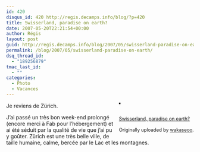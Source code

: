 ```yaml
---
id: 420
disqus_id: 420 http://regis.decamps.info/blog/?p=420
title: Swisserland, paradise on earth?
date: 2007-05-20T22:21:54+00:00
author: Régis
layout: post
guid: http://regis.decamps.info/blog/2007/05/swisserland-paradise-on-earth/
permalink: /blog/2007/05/swisserland-paradise-on-earth/
dsq_thread_id:
  - "189256879"
tmac_last_id:
  - ""
categories:
  - Photo
  - Vacances
---
```

<div style="float: right; margin-left: 10px; margin-bottom: 10px;">
  <a href="http://www.flickr.com/photos/wakaseoo/508313018/" title="photo sharing"><img src="http://farm1.static.flickr.com/193/508313018_096e99f55c_m.jpg" alt="" style="border: solid 2px #000000;" /></a><br /> <br /> <span style="font-size: 0.9em; margin-top: 0px;"><br /> <a href="http://www.flickr.com/photos/wakaseoo/508313018/">Swisserland, paradise on earth?</a><br /> <br /> Originally uploaded by <a href="http://www.flickr.com/people/wakaseoo/">wakaseoo</a>.<br /> </span>
</div>

Je reviens de Zürich.

J’ai passé un très bon week-end prolongé (encore merci à Fab pour l’hébergement) et ai été séduit par la qualité de vie que j’ai pu y goûter. Zürich est une très belle ville, de taille humaine, calme, bercée par le Lac et les montagnes.
  
<br clear="all" />
